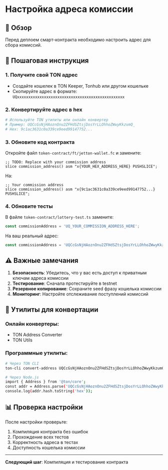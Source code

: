 # Настройка адреса комиссии

## 🎯 Обзор

Перед деплоем смарт-контракта необходимо настроить адрес для сбора комиссий.

## 📝 Пошаговая инструкция

### 1. Получите свой TON адрес
- Создайте кошелек в TON Keeper, Tonhub или другом кошельке
- Скопируйте адрес в формате: `UQxxxxxxxxxxxxxxxxxxxxxxxxxxxxxxxxxxxxxxxxxxxxxxxx`

### 2. Конвертируйте адрес в hex
```bash
# Используйте TON утилиты или онлайн конвертер
# Пример: UQCcGsNjHAoznOnu2ZFHdSZtsjDosYrLLOhhoZWwyKkzumQ_
# Hex: 9c1ac3631c0a339ce9eed99147752...
```

### 3. Обновите код контракта
Откройте файл `token-contract/ft/jetton-wallet.fc` и замените:

```func
;; TODO: Replace with your commission address
slice commission_address() asm "x{YOUR_HEX_ADDRESS_HERE} PUSHSLICE";
```

На:
```func
;; Your commission address
slice commission_address() asm "x{9c1ac3631c0a339ce9eed99147752...} PUSHSLICE";
```

### 4. Обновите тесты
В файле `token-contract/lottery-test.ts` замените:
```typescript
const commissionAddress = 'UQ_YOUR_COMMISSION_ADDRESS_HERE';
```

На ваш реальный адрес:
```typescript
const commissionAddress = 'UQCcGsNjHAoznOnu2ZFHdSZtsjDosYrLLOhhoZWwyKkzumQ_';
```

## ⚠️ Важные замечания

1. **Безопасность**: Убедитесь, что у вас есть доступ к приватным ключам адреса комиссии
2. **Тестирование**: Сначала протестируйте в testnet
3. **Резервное копирование**: Сохраните seed фразу кошелька комиссии
4. **Мониторинг**: Настройте отслеживание поступлений комиссий

## 🔧 Утилиты для конвертации

### Онлайн конвертеры:
- TON Address Converter
- TON Utils

### Программные утилиты:
```bash
# Через TON CLI
ton-cli convert-address UQCcGsNjHAoznOnu2ZFHdSZtsjDosYrLLOhhoZWwyKkzumQ_

# Через Node.js
import { Address } from '@ton/core';
const addr = Address.parse('UQCcGsNjHAoznOnu2ZFHdSZtsjDosYrLLOhhoZWwyKkzumQ_');
console.log(addr.hash.toString('hex'));
```

## 📊 Проверка настройки

После настройки проверьте:
1. Компиляция контракта без ошибок
2. Прохождение всех тестов
3. Корректность адреса в тестах
4. Доступность кошелька комиссии

---

**Следующий шаг**: Компиляция и тестирование контракта 